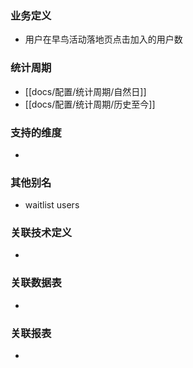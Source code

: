 ### 业务定义

* 用户在早鸟活动落地页点击加入的用户数
### 统计周期

* [[docs/配置/统计周期/自然日]]
* [[docs/配置/统计周期/历史至今]]
### 支持的维度

* 
### 其他别名

* waitlist users
### 关联技术定义

* 
### 关联数据表

* 
### 关联报表
* 